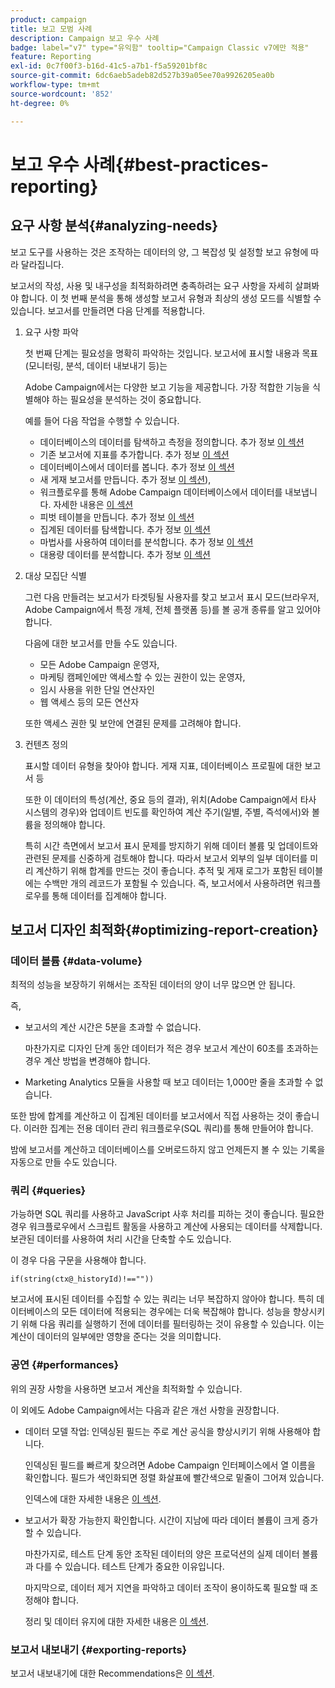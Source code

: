 ```yaml
---
product: campaign
title: 보고 모범 사례
description: Campaign 보고 우수 사례
badge: label="v7" type="유익함" tooltip="Campaign Classic v7에만 적용"
feature: Reporting
exl-id: 0c7f00f3-b16d-41c5-a7b1-f5a59201bf8c
source-git-commit: 6dc6aeb5adeb82d527b39a05ee70a9926205ea0b
workflow-type: tm+mt
source-wordcount: '852'
ht-degree: 0%

---
```


# 보고 우수 사례{#best-practices-reporting}



## 요구 사항 분석{#analyzing-needs}

보고 도구를 사용하는 것은 조작하는 데이터의 양, 그 복잡성 및 설정할 보고 유형에 따라 달라집니다.

보고서의 작성, 사용 및 내구성을 최적화하려면 충족하려는 요구 사항을 자세히 살펴봐야 합니다. 이 첫 번째 분석을 통해 생성할 보고서 유형과 최상의 생성 모드를 식별할 수 있습니다. 보고서를 만들려면 다음 단계를 적용합니다.

1. 요구 사항 파악

   첫 번째 단계는 필요성을 명확히 파악하는 것입니다. 보고서에 표시할 내용과 목표(모니터링, 분석, 데이터 내보내기 등)는

   Adobe Campaign에서는 다양한 보고 기능을 제공합니다. 가장 적합한 기능을 식별해야 하는 필요성을 분석하는 것이 중요합니다.

   예를 들어 다음 작업을 수행할 수 있습니다.

   * 데이터베이스의 데이터를 탐색하고 측정을 정의합니다. 추가 정보 [이 섹션](../../reporting/using/ac-cubes.md)
   * 기존 보고서에 지표를 추가합니다. 추가 정보 [이 섹션](../../reporting/using/about-reports-creation-in-campaign.md)
   * 데이터베이스에서 데이터를 봅니다. 추가 정보 [이 섹션](../../reporting/using/about-descriptive-analysis.md)
   * 새 게재 보고서를 만듭니다. 추가 정보 [이 섹션](../../reporting/using/about-reports-creation-in-campaign.md)),
   * 워크플로우를 통해 Adobe Campaign 데이터베이스에서 데이터를 내보냅니다. 자세한 내용은 [이 섹션](../../workflow/using/about-workflows.md)
   * 피벗 테이블을 만듭니다. 추가 정보 [이 섹션](../../reporting/using/creating-a-table.md#creating-a-breakdown-or-pivot-table)
   * 집계된 데이터를 탐색합니다. 추가 정보 [이 섹션](../../reporting/using/ac-cubes.md)
   * 마법사를 사용하여 데이터를 분석합니다. 추가 정보 [이 섹션](../../reporting/using/about-descriptive-analysis.md)
   * 대용량 데이터를 분석합니다. 추가 정보 [이 섹션](../../reporting/using/about-reports-creation-in-campaign.md)

1. 대상 모집단 식별

   그런 다음 만들려는 보고서가 타겟팅될 사용자를 찾고 보고서 표시 모드(브라우저, Adobe Campaign에서 특정 개체, 전체 플랫폼 등)를 볼 공개 종류를 알고 있어야 합니다.

   다음에 대한 보고서를 만들 수도 있습니다.

   * 모든 Adobe Campaign 운영자,
   * 마케팅 캠페인에만 액세스할 수 있는 권한이 있는 운영자,
   * 임시 사용을 위한 단일 연산자인
   * 웹 액세스 등의 모든 연산자

   또한 액세스 권한 및 보안에 연결된 문제를 고려해야 합니다.

1. 컨텐츠 정의

   표시할 데이터 유형을 찾아야 합니다. 게재 지표, 데이터베이스 프로필에 대한 보고서 등

   또한 이 데이터의 특성(계산, 중요 등의 결과), 위치(Adobe Campaign에서 타사 시스템의 경우)와 업데이트 빈도를 확인하여 계산 주기(일별, 주별, 즉석에서)와 볼륨을 정의해야 합니다.

   특히 시간 측면에서 보고서 표시 문제를 방지하기 위해 데이터 볼륨 및 업데이트와 관련된 문제를 신중하게 검토해야 합니다. 따라서 보고서 외부의 일부 데이터를 미리 계산하기 위해 합계를 만드는 것이 좋습니다. 추적 및 게재 로그가 포함된 테이블에는 수백만 개의 레코드가 포함될 수 있습니다. 즉, 보고서에서 사용하려면 워크플로우를 통해 데이터를 집계해야 합니다.

## 보고서 디자인 최적화{#optimizing-report-creation}

### 데이터 볼륨 {#data-volume}

최적의 성능을 보장하기 위해서는 조작된 데이터의 양이 너무 많으면 안 됩니다.

즉,

* 보고서의 계산 시간은 5분을 초과할 수 없습니다.

   마찬가지로 디자인 단계 동안 데이터가 적은 경우 보고서 계산이 60초를 초과하는 경우 계산 방법을 변경해야 합니다.

* Marketing Analytics 모듈을 사용할 때 보고 데이터는 1,000만 줄을 초과할 수 없습니다.

또한 밤에 합계를 계산하고 이 집계된 데이터를 보고서에서 직접 사용하는 것이 좋습니다. 이러한 집계는 전용 데이터 관리 워크플로우(SQL 쿼리)를 통해 만들어야 합니다.

밤에 보고서를 계산하고 데이터베이스를 오버로드하지 않고 언제든지 볼 수 있는 기록을 자동으로 만들 수도 있습니다.

### 쿼리 {#queries}

가능하면 SQL 쿼리를 사용하고 JavaScript 사후 처리를 피하는 것이 좋습니다. 필요한 경우 워크플로우에서 스크립트 활동을 사용하고 계산에 사용되는 데이터를 삭제합니다. 보관된 데이터를 사용하여 처리 시간을 단축할 수도 있습니다.

이 경우 다음 구문을 사용해야 합니다.

```
if(string(ctx@_historyId)!==""))
```

보고서에 표시된 데이터를 수집할 수 있는 쿼리는 너무 복잡하지 않아야 합니다. 특히 데이터베이스의 모든 데이터에 적용되는 경우에는 더욱 복잡해야 합니다. 성능을 향상시키기 위해 다음 쿼리를 실행하기 전에 데이터를 필터링하는 것이 유용할 수 있습니다. 이는 계산이 데이터의 일부에만 영향을 준다는 것을 의미합니다.

### 공연 {#performances}

위의 권장 사항을 사용하면 보고서 계산을 최적화할 수 있습니다.

이 외에도 Adobe Campaign에서는 다음과 같은 개선 사항을 권장합니다.

* 데이터 모델 작업: 인덱싱된 필드는 주로 계산 공식을 향상시키기 위해 사용해야 합니다.

   인덱싱된 필드를 빠르게 찾으려면 Adobe Campaign 인터페이스에서 열 이름을 확인합니다. 필드가 색인화되면 정렬 화살표에 빨간색으로 밑줄이 그어져 있습니다.

   인덱스에 대한 자세한 내용은 [이 섹션](../../configuration/using/data-model-best-practices.md#indexes).

* 보고서가 확장 가능한지 확인합니다. 시간이 지남에 따라 데이터 볼륨이 크게 증가할 수 있습니다.

   마찬가지로, 테스트 단계 동안 조작된 데이터의 양은 프로덕션의 실제 데이터 볼륨과 다를 수 있습니다. 테스트 단계가 중요한 이유입니다.

   마지막으로, 데이터 제거 지연을 파악하고 데이터 조작이 용이하도록 필요할 때 조정해야 합니다.

   정리 및 데이터 유지에 대한 자세한 내용은 [이 섹션](../../configuration/using/data-model-best-practices.md#data-retention).

### 보고서 내보내기 {#exporting-reports}

보고서 내보내기에 대한 Recommendations은 [이 섹션](../../reporting/using/actions-on-reports.md#exporting-a-report).
